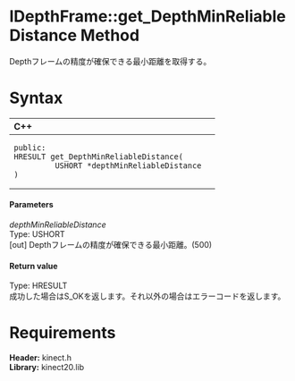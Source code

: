 IDepthFrame::get\_DepthMinReliableDistance Method  
=================================================  

Depthフレームの精度が確保できる最小距離を取得する。 <span id="syntaxSection"></span>

Syntax  
======  

<table>
<colgroup>
<col width="100%" />
</colgroup>
<thead>
<tr class="header">
<th align="left">C++</th>
</tr>
</thead>
<tbody>
<tr class="odd">
<td align="left"><pre><code>public:  
HRESULT get_DepthMinReliableDistance(  
         USHORT *depthMinReliableDistance  
)</code></pre></td>
</tr>
</tbody>
</table>

<span id="ID4EG"></span>
#### Parameters  

*depthMinReliableDistance*    
Type: USHORT  
[out] Depthフレームの精度が確保できる最小距離。(500)  

<span id="ID4EP"></span>
#### Return value  

Type: HRESULT  
成功した場合はS\_OKを返します。それ以外の場合はエラーコードを返します。  

<span id="requirements"></span>

Requirements  
============  

**Header:** kinect.h  
**Library:** kinect20.lib  



<!--Please do not edit the data in the comment block below.-->
<!--
TOCTitle : get_DepthMinReliableDistance Method
RLTitle : IDepthFrame::get_DepthMinReliableDistance Method
KeywordK : get_DepthMinReliableDistance method
KeywordK : IDepthFrame::get_DepthMinReliableDistance method
KeywordF : IDepthFrame::get_DepthMinReliableDistance
KeywordF : get_DepthMinReliableDistance
KeywordF : Microsoft.Kinect.kinect.IDepthFrame.get_DepthMinReliableDistance(USHORT@)
KeywordA : M:Microsoft.Kinect.kinect.IDepthFrame.get_DepthMinReliableDistance(USHORT@)
AssetID : M:Microsoft.Kinect.kinect.IDepthFrame.get_DepthMinReliableDistance(USHORT@)
Locale : en-us
CommunityContent : 1
APIType : Managed
APILocation : 
APIName : Microsoft.Kinect.kinect.IDepthFrame::get_DepthMinReliableDistance
TargetOS : Windows
TopicType : kbSyntax
DevLang : C++
DocSet : K4Wv2
ProjType : K4Wv2Proj
Technology : Kinect for Windows
Product : Kinect for Windows SDK v2
productversion : 20
-->
